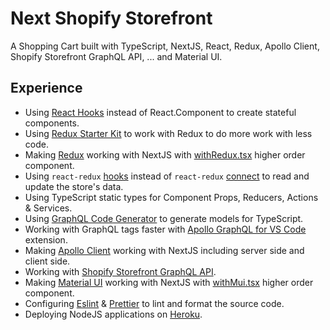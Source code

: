 # Next Shopify Storefront

A Shopping Cart built with TypeScript, NextJS, React, Redux, Apollo Client, Shopify Storefront GraphQL API, ... and Material UI.

## Experience
* Using [React Hooks](https://reactjs.org/docs/hooks-intro.html) instead of React.Component to create stateful components.
* Using [Redux Starter Kit](https://github.com/reduxjs/redux-starter-kit) to work with Redux to do more work with less code.
* Making [Redux](https://github.com/reduxjs/redux) working with NextJS with [withRedux.tsx](https://github.com/Maxvien/next-shopify-storefront/blob/master/hocs/withRedux.tsx) higher order component.
* Using `react-redux` [hooks](https://react-redux.js.org/api/hooks) instead of `react-redux` [connect](https://react-redux.js.org/api/connect) to read and update the store's data.
* Using TypeScript static types for Component Props, Reducers, Actions & Services.
* Using [GraphQL Code Generator](https://graphql-code-generator.com/) to generate models for TypeScript.
* Working with GraphQL tags faster with [Apollo GraphQL for VS Code](https://marketplace.visualstudio.com/items?itemName=apollographql.vscode-apollo) extension.
* Making [Apollo Client](https://www.apollographql.com/docs/react/essentials/get-started/) working with NextJS including server side and client side.
* Working with [Shopify Storefront GraphQL API](https://help.shopify.com/en/api/storefront-api/getting-started).
* Making [Material UI](https://material-ui.com/) working with NextJS with [withMui.tsx](https://github.com/Maxvien/next-shopify-storefront/blob/master/hocs/withMui.tsx) higher order component.
* Configuring [Eslint](https://eslint.org/) & [Prettier](https://prettier.io/) to lint and format the source code.
* Deploying NodeJS applications on [Heroku](https://heroku.com/).
